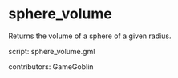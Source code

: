sphere_volume
=============

Returns the volume of a sphere of a given radius.

script: sphere_volume.gml

contributors: GameGoblin